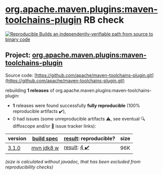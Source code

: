 [org.apache.maven.plugins:maven-toolchains-plugin](https://search.maven.org/artifact/org.apache.maven.plugins/maven-toolchains-plugin/) RB check
=======

[![Reproducible Builds](https://reproducible-builds.org/images/logos/rb.svg) an independently-verifiable path from source to binary code](https://reproducible-builds.org/)

## Project: [org.apache.maven.plugins:maven-toolchains-plugin](https://search.maven.org/artifact/org.apache.maven.plugins/maven-toolchains-plugin/)

Source code: [https://github.com/apache/maven-toolchains-plugin.git](https://github.com/apache/maven-toolchains-plugin.git)

rebuilding **1 releases** of org.apache.maven.plugins:maven-toolchains-plugin:
- **1** releases were found successfully **fully reproducible** (100% reproducible artifacts :heavy_check_mark:),
- 0 had issues (some unreproducible artifacts :warning:, see eventual :mag: diffoscope and/or :memo: issue tracker links):

| version | [build spec](/BUILDSPEC.md) | [result](https://reproducible-builds.org/docs/jvm/): reproducible? | size |
| -- | --------- | ------ | -- |
| [3.1.0](https://search.maven.org/artifact/org.apache.maven.plugins/maven-toolchains-plugin/3.1.0/pom) | [mvn jdk8 w](maven-toolchains-plugin-3.1.0.buildspec) | [result](maven-toolchains-plugin-3.1.0.buildinfo): [4 :heavy_check_mark: ](maven-toolchains-plugin-3.1.0.buildcompare) | 96K |

<i>(size is calculated without javadoc, that has been excluded from reproducibility checks)</i>
